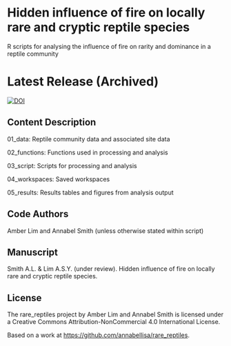 # Hidden influence of fire on locally rare and cryptic reptile species

R scripts for analysing the influence of fire on rarity and dominance in a reptile community

# Latest Release (Archived)
[![DOI](https://zenodo.org/badge/604401015.svg)](https://zenodo.org/doi/10.5281/zenodo.10202343)

## Content Description

01_data: Reptile community data and associated site data

02_functions: Functions used in processing and analysis

03_script: Scripts for processing and analysis

04_workspaces: Saved workspaces

05_results: Results tables and figures from analysis output

## Code Authors

Amber Lim and Annabel Smith (unless otherwise stated within script)

## Manuscript

Smith A.L. & Lim A.S.Y. (under review). Hidden influence of fire on locally rare and cryptic reptile species.

## License

The rare_reptiles project by Amber Lim and Annabel Smith is licensed under a Creative Commons Attribution-NonCommercial 4.0 International License.

Based on a work at https://github.com/annabellisa/rare_reptiles.